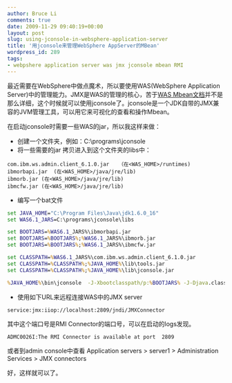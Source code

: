 ```yaml
---
author: Bruce Li
comments: true
date: 2009-11-29 09:40:19+00:00
layout: post
slug: using-jconsole-in-websphere-application-server
title: '用jconsole来管理WebSphere AppServer的MBean'
wordpress_id: 289
tags:
- webpshere application server was jmx jconsole mbean RMI
---
```


最近需要在WebSphere中做点魔术，所以要使用WAS(WebSphere Application Server)中的管理能力。JMX是WAS的管理的核心，苦于[WAS Mbean文档](http://publib.boulder.ibm.com/infocenter/wasinfo/v6r1/index.jsp?topic=/com.ibm.websphere.javadoc.doc/public_html/mbeandocs/index.html)并不是那么详细，这个时候就可以使用jconsole了。jconsole是一个JDK自带的JMX兼容的JVM管理工具，可以用它来可视化的查看和操作Mbean。

在启动jconsole时需要一些WAS的jar，所以我这样来做：

- 创建一个文件夹，例如：C:\programs\jconsole
- 将一些需要的jar 拷贝进入到这个文件夹的libs中：

```
com.ibm.ws.admin.client_6.1.0.jar   （在<WAS_HOME>/runtimes)	
ibmorbapi.jar  (在<WAS_HOME>/java/jre/lib)
ibmorb.jar (在<WAS_HOME>/java/jre/lib)
ibmcfw.jar (在<WAS_HOME>/java/jre/lib)
```

- 编写一个bat文件

```bat
set JAVA_HOME="C:\Program Files\Java\jdk1.6.0_16"
set WAS6.1_JARS=C:\programs\jconsole\libs

set BOOTJARS=%WAS6.1_JARS%\ibmorbapi.jar
set BOOTJARS=%BOOTJARS%;%WAS6.1_JARS%\ibmorb.jar
set BOOTJARS=%BOOTJARS%;%WAS6.1_JARS%\ibmcfw.jar

set CLASSPATH=%WAS6.1_JARS%\com.ibm.ws.admin.client_6.1.0.jar
set CLASSPATH=%CLASSPATH%;%JAVA_HOME%\lib\tools.jar
set CLASSPATH=%CLASSPATH%;%JAVA_HOME%\lib\jconsole.jar

%JAVA_HOME%\bin\jconsole  -J-Xbootclasspath/p:%BOOTJARS% -J-Djava.class.path=%CLASSPATH%
```

- 使用如下URL来远程连接WAS中的JMX server

```    
service:jmx:iiop://localhost:2809/jndi/JMXConnector
```

其中这个端口号是RMI Connector的端口号，可以在启动的logs发现。

```    
ADMC0026I:The RMI Connector is available at port  2809
```    

或者到admin console中查看
Application servers > server1 >   Administration Services > JMX   connectors

好，这样就可以了。